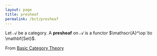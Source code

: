 ```yaml
---
layout: page
title: presheaf
permalink: /bct/presheaf
---
```

Let $\mathscr{A}$ be a category.  A **presheaf**    on $\mathscr{A}$ is a functor $\mathscr{A}^\op \to \mathbf{Set}$.


From [Basic Category Theory](https://mathgloss.github.io/MathGloss/bct.html)